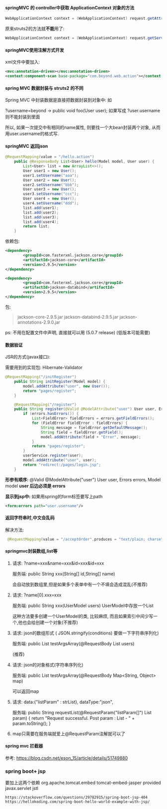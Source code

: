 #### springMVC 的 controller中获取 ApplicationContext 对象的方法

```java
WebApplicationContext context = (WebApplicationContext) request.getAttribute(DispatcherServlet.WEB_APPLICATION_CONTEXT_ATTRIBUTE);
```

原来struts2的方法就**不能**用了:

```java
WebApplicationContext context = (WebApplicationContext) request.getServletContext.getAttribute(WebApplicationContext.ROOT...);
```

 #### springMVC使用注解方式开发

xml文件中要加入: 

```xml
<mvc:annotation-driven></mvc:annotation-driven>
<context:component-scan base-package="com.beyond.web.action"></context:component-scan>
```

#### spring MVC 数据封装与 struts2 的不同

Spring MVC 中封装数据是直接把数据封装到对象中: 如

?username=beyond   ->   public void foo(User user);    如果写成 ?user.username 则不能封装到里面

所以, 如果一次提交中有相同的name属性, 则要找一个大bean封装两个对象, 从而用user.username的格式写.

#### springMVC 返回json

```java
@RequestMapping(value = "/hello.action")
	public @ResponseBody List<User> hello(Model model, User user) {
		List<User> list = new ArrayList<>();
		User user1 = new User();
		user1.setUsername("aaa");
		User user2 = new User();
		user2.setUsername("bbb");
		User user3 = new User();
		user3.setUsername("ccc");
		User user4 = new User();
		user4.setUsername("ddd");
		list.add(user1);
		list.add(user2);
		list.add(user3);
		list.add(user4);
		return list;
	}
```

依赖包: 

```xml
<dependency>
		<groupId>com.fasterxml.jackson.core</groupId>
		<artifactId>jackson-core</artifactId>
		<version>2.9.5</version>
</dependency>

<dependency>
		<groupId>com.fasterxml.jackson.core</groupId>
		<artifactId>jackson-databind</artifactId>
		<version>2.9.5</version>
</dependency>
```

包: 

> jackson-core-2.9.5.jar
> jackson-databind-2.9.5.jar
> jackson-annotations-2.9.0.jar

ps: 不用在配置文件中声明, 直接就可以用 (5.0.7 release) (低版本可能需要)

#### 数据验证

JSR的方式(javax接口):

需要用到的实现包: Hibernate-Validator 

```java
@RequestMapping("/initRegister")
	public String initRegister(Model model) {
		model.addAttribute("user", new User());
		return "pages/register";
	}

	@RequestMapping("/register")
	public String register(@Valid @ModelAttribute("user") User user, Errors errors, Model model) {
		if (errors.hasErrors()) {
			List<FieldError> fieldErrors = errors.getFieldErrors();
			for (FieldError fieldError : fieldErrors) {
				String message = fieldError.getDefaultMessage();
				String field = fieldError.getField();
				model.addAttribute(field + "Error", message);
			}
			return "pages/register";
		}
		userService.register(user);
		model.addAttribute("user", user);
		return "redirect:/pages/login.jsp";
	}
```

**形参有顺序:** @Valid @ModelAttribute("user") User user, Errors errors, Model model  **user 后边必须是 errors** 

**显示到jsp中:** 如果用spring的form标签要写上path 

```xml
<form:errors path="user.username"/>
```

#### 返回字符串时,中文会乱码

解决方法:

```java
 @RequestMapping(value = "/acceptOrder",produces = "text/plain; charset=utf-8")
```

#### springmvc封装数组,list等

1. 请求: ?name=xxx&name=xxx&id=xxx&id=xxx

   服务端: public String xxx(String[] id,String[] name)

   会自动放到数组里,但是如果多个表单中有一个不填会造成混乱(不推荐)

2. 请求: ?name[0].xxx=xxx

   服务端: public String xxx(UserModel users)    UserModel中存放一个List<User>

   这种方法要多创建一个UserModel的类, 比较麻烦, 而且如果索引中间少写一个,他也会给创建一个对象(不推荐)

3. 请求: json的数组形式 ( JSON.stringify(conditions)  要做一下字符串序列化)

   服务端: public List<User> testArgsArray(@RequestBody List<User> users)

   (推荐)

4. 请求: json的对象格式(字符串序列化)

   服务端: public List<User> testArgsArray(@RequestBody Map<String, Object> map) 

   可以返回map

5. 请求: data:{"listParam" : strList},   dataType:"json",

   服务端: public String requestList(@RequestParam("listParam[]") List<String> param) {     return "Request successful. Post param : List<String> - " + param.toString(); }

6. map只需要在服务端就爱上@RequestParam注解就可以了

#### spring mvc 拦截器

参考: https://blog.csdn.net/eson_15/article/details/51749880

### spring boot+ jsp
要加上这两个依赖
  <dependency>
        <groupId>org.apache.tomcat.embed</groupId>
        <artifactId>tomcat-embed-jasper</artifactId>
        <scope>provided</scope>
    </dependency>
    <dependency>
        <groupId>javax.servlet</groupId>
        <artifactId>jstl</artifactId>
    </dependency>
    
    https://stackoverflow.com/questions/29782915/spring-boot-jsp-404
    https://hellokoding.com/spring-boot-hello-world-example-with-jsp/
